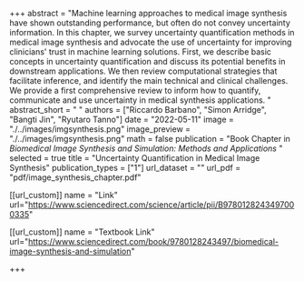 +++
abstract = "Machine learning approaches to medical image synthesis have shown outstanding performance, but often do not convey uncertainty information. In this chapter, we survey uncertainty quantification methods in medical image synthesis and advocate the use of uncertainty for improving clinicians' trust in machine learning solutions. First, we describe basic concepts in uncertainty quantification and discuss its potential benefits in downstream applications. We then review computational strategies that facilitate inference, and identify the main technical and clinical challenges. We provide a first comprehensive review to inform how to quantify, communicate and use uncertainty in medical synthesis applications. "
abstract_short = " "
authors = ["Riccardo Barbano", "Simon Arridge", "Bangti Jin", "Ryutaro Tanno"]
date = "2022-05-11"
image = "./../images/imgsynthesis.png"
image_preview = "./../images/imgsynthesis.png"
math = false
publication = "Book Chapter in *Biomedical Image Synthesis and Simulation: Methods and Applications* "
selected = true
title = "Uncertainty Quantification in Medical Image Synthesis"
publication_types = ["1"]
url_dataset = ""
url_pdf = "pdf/image_synthesis_chapter.pdf"

[[url_custom]]
name = "Link"
url="https://www.sciencedirect.com/science/article/pii/B9780128243497000335"

[[url_custom]]
name = "Textbook Link"
url="https://www.sciencedirect.com/book/9780128243497/biomedical-image-synthesis-and-simulation"


+++
